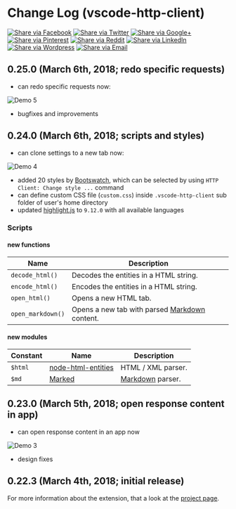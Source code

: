 # Change Log (vscode-http-client)

[![Share via Facebook](https://raw.githubusercontent.com/mkloubert/vscode-http-client/master/img/share/Facebook.png)](https://www.facebook.com/sharer/sharer.php?u=https%3A%2F%2Fmarketplace.visualstudio.com%2Fitems%3FitemName%3Dmkloubert.vscode-http-client&quote=Git%20Notify) [![Share via Twitter](https://raw.githubusercontent.com/mkloubert/vscode-http-client/master/img/share/Twitter.png)](https://twitter.com/intent/tweet?source=https%3A%2F%2Fmarketplace.visualstudio.com%2Fitems%3FitemName%3Dmkloubert.vscode-http-client&text=Git%20Notify:%20https%3A%2F%2Fmarketplace.visualstudio.com%2Fitems%3FitemName%3Dmkloubert.vscode-http-client&via=mjkloubert) [![Share via Google+](https://raw.githubusercontent.com/mkloubert/vscode-http-client/master/img/share/Google+.png)](https://plus.google.com/share?url=https%3A%2F%2Fmarketplace.visualstudio.com%2Fitems%3FitemName%3Dmkloubert.vscode-http-client) [![Share via Pinterest](https://raw.githubusercontent.com/mkloubert/vscode-http-client/master/img/share/Pinterest.png)](http://pinterest.com/pin/create/button/?url=https%3A%2F%2Fmarketplace.visualstudio.com%2Fitems%3FitemName%3Dmkloubert.vscode-http-client&description=Visual%20Studio%20Code%20extension%2C%20which%20receives%20and%20shows%20git%20events%20from%20webhooks.) [![Share via Reddit](https://raw.githubusercontent.com/mkloubert/vscode-http-client/master/img/share/Reddit.png)](http://www.reddit.com/submit?url=https%3A%2F%2Fmarketplace.visualstudio.com%2Fitems%3FitemName%3Dmkloubert.vscode-http-client&title=Git%20Notify) [![Share via LinkedIn](https://raw.githubusercontent.com/mkloubert/vscode-http-client/master/img/share/LinkedIn.png)](http://www.linkedin.com/shareArticle?mini=true&url=https%3A%2F%2Fmarketplace.visualstudio.com%2Fitems%3FitemName%3Dmkloubert.vscode-http-client&title=Git%20Notify&summary=Visual%20Studio%20Code%20extension%2C%20which%20receives%20and%20shows%20git%20events%20from%20webhooks.&source=https%3A%2F%2Fmarketplace.visualstudio.com%2Fitems%3FitemName%3Dmkloubert.vscode-http-client) [![Share via Wordpress](https://raw.githubusercontent.com/mkloubert/vscode-http-client/master/img/share/Wordpress.png)](http://wordpress.com/press-this.php?u=https%3A%2F%2Fmarketplace.visualstudio.com%2Fitems%3FitemName%3Dmkloubert.vscode-http-client&quote=Git%20Notify&s=Visual%20Studio%20Code%20extension%2C%20which%20receives%20and%20shows%20git%20events%20from%20webhooks.) [![Share via Email](https://raw.githubusercontent.com/mkloubert/vscode-http-client/master/img/share/Email.png)](mailto:?subject=Git%20Notify&body=Visual%20Studio%20Code%20extension%2C%20which%20receives%20and%20shows%20git%20events%20from%20webhooks.:%20https%3A%2F%2Fmarketplace.visualstudio.com%2Fitems%3FitemName%3Dmkloubert.vscode-http-client)

## 0.25.0 (March 6th, 2018; redo specific requests)

* can redo specific requests now:

![Demo 5](https://raw.githubusercontent.com/mkloubert/vscode-http-client/master/img/demo5.png)

* bugfixes and improvements

## 0.24.0 (March 6th, 2018; scripts and styles)

* can clone settings to a new tab now:

![Demo 4](https://raw.githubusercontent.com/mkloubert/vscode-http-client/master/img/demo4.png)

* added 20 styles by [Bootswatch](https://bootswatch.com/), which can be selected by using `HTTP Client: Change style ...` command
* can define custom CSS file (`custom.css`) inside `.vscode-http-client` sub folder of user's home directory
* updated [highlight.js](https://highlightjs.org/) to `9.12.0` with all available languages

### Scripts

#### new functions

| Name | Description |
| ---- | --------- |
| `decode_html()` | Decodes the entities in a HTML string. |
| `encode_html()` | Encodes the entities in a HTML string. |
| `open_html()` | Opens a new HTML tab. |
| `open_markdown()` | Opens a new tab with parsed [Markdown](https://en.wikipedia.org/wiki/Markdown) content. |

#### new modules

| Constant | Name | Description |
| ---- | --------- | --------- |
| `$html` | [node-html-entities](https://github.com/mdevils/node-html-entities) | HTML / XML parser. |
| `$md` | [Marked](https://github.com/markedjs/marked) | [Markdown](https://en.wikipedia.org/wiki/Markdown) parser. |

## 0.23.0 (March 5th, 2018; open response content in app)

* can open response content in an app now

![Demo 3](https://raw.githubusercontent.com/mkloubert/vscode-http-client/master/img/demo3.gif)

* design fixes

## 0.22.3 (March 4th, 2018; initial release)

For more information about the extension, that a look at the [project page](https://github.com/mkloubert/vscode-http-client).
